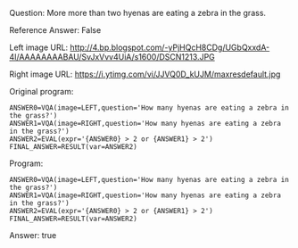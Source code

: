 Question: More more than two hyenas are eating a zebra in the grass.

Reference Answer: False

Left image URL: http://4.bp.blogspot.com/-yPjHQcH8CDg/UGbQxxdA-4I/AAAAAAAABAU/SvJxVvv4UiA/s1600/DSCN1213.JPG

Right image URL: https://i.ytimg.com/vi/JJVQ0D_kUJM/maxresdefault.jpg

Original program:

```
ANSWER0=VQA(image=LEFT,question='How many hyenas are eating a zebra in the grass?')
ANSWER1=VQA(image=RIGHT,question='How many hyenas are eating a zebra in the grass?')
ANSWER2=EVAL(expr='{ANSWER0} > 2 or {ANSWER1} > 2')
FINAL_ANSWER=RESULT(var=ANSWER2)
```
Program:

```
ANSWER0=VQA(image=LEFT,question='How many hyenas are eating a zebra in the grass?')
ANSWER1=VQA(image=RIGHT,question='How many hyenas are eating a zebra in the grass?')
ANSWER2=EVAL(expr='{ANSWER0} > 2 or {ANSWER1} > 2')
FINAL_ANSWER=RESULT(var=ANSWER2)
```
Answer: true

